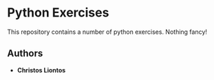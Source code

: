 # Python Exercises

This repository contains a number of python exercises. Nothing fancy!

## Authors

* **Christos Liontos**